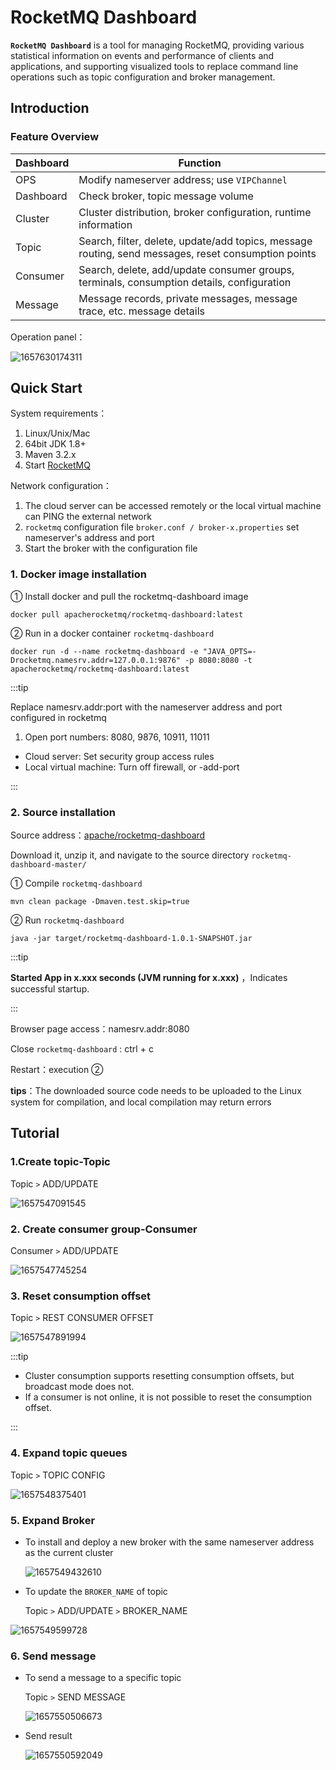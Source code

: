 # RocketMQ Dashboard

**`RocketMQ Dashboard`** is a tool for managing RocketMQ, providing various statistical information on events and performance of clients and applications, and supporting visualized tools to replace command line operations such as topic configuration and broker management.

## Introduction

### Feature Overview

| Dashboard | Function                                                     |
| --------- | ------------------------------------------------------------ |
| OPS       | Modify nameserver address; use `VIPChannel`                  |
| Dashboard | Check broker, topic message volume                           |
| Cluster   | Cluster distribution, broker configuration, runtime information |
| Topic     | Search, filter, delete, update/add topics, message routing, send messages, reset consumption points |
| Consumer  | Search, delete, add/update consumer groups, terminals, consumption details, configuration |
| Message   | Message records, private messages, message trace, etc. message details |

Operation panel：

![1657630174311](../picture/17Dashboard/1_dashboard.png)

## Quick Start

System requirements：

1. Linux/Unix/Mac
2. 64bit JDK 1.8+
3. Maven 3.2.x
4. Start [RocketMQ](https://rocketmq.apache.org/docs/quick-start/) 

Network configuration：

1. The cloud server can be accessed remotely or the local virtual machine can PING the external network
2. ```rocketmq``` configuration file ```broker.conf / broker-x.properties``` set nameserver's address and port
3. Start the broker with the configuration file

### 1. Docker image installation

① Install docker and pull the rocketmq-dashboard image

```shell
docker pull apacherocketmq/rocketmq-dashboard:latest
```

② Run in a docker container ```rocketmq-dashboard```

```shell
docker run -d --name rocketmq-dashboard -e "JAVA_OPTS=-Drocketmq.namesrv.addr=127.0.0.1:9876" -p 8080:8080 -t apacherocketmq/rocketmq-dashboard:latest
```

:::tip

Replace namesrv.addr:port with the nameserver address and port configured in rocketmq

1. Open port numbers: 8080, 9876, 10911, 11011

- Cloud server: Set security group access rules
- Local virtual machine: Turn off firewall, or -add-port

:::

### 2. Source installation

Source address：[apache/rocketmq-dashboard](https://github.com/apache/rocketmq-dashboard) 

Download it, unzip it, and navigate to the source directory ```rocketmq-dashboard-master/```

① Compile ```rocketmq-dashboard``` 

```shell
mvn clean package -Dmaven.test.skip=true
```

② Run ```rocketmq-dashboard```

```shell
java -jar target/rocketmq-dashboard-1.0.1-SNAPSHOT.jar
```

:::tip

**Started App in x.xxx seconds (JVM running for x.xxx)** ，Indicates successful startup.

:::

Browser page access：namesrv.addr:8080

Close ```rocketmq-dashboard``` : ctrl + c

Restart：execution ②

**tips**：The downloaded source code needs to be uploaded to the Linux system for compilation, and local compilation may return errors

## Tutorial

### 1.Create topic-Topic 

Topic ```>``` ADD/UPDATE

![1657547091545](../picture/17Dashboard/2_createTopic.png)

### 2. Create consumer group-Consumer

Consumer ```>``` ADD/UPDATE

![1657547745254](../picture/17Dashboard/3_createConsumer.png)

### 3. Reset consumption offset

Topic ```>``` REST CONSUMER OFFSET

![1657547891994](../picture/17Dashboard/4_resetOffset.png)

:::tip

- Cluster consumption supports resetting consumption offsets, but broadcast mode does not.
- If a consumer is not online, it is not possible to reset the consumption offset.

:::

### 4. Expand topic queues

Topic ```>``` TOPIC CONFIG

![1657548375401](../picture/17Dashboard/5_enlargeTopic.png)

### 5. Expand Broker

- To install and deploy a new broker with the same nameserver address as the current cluster

  ![1657549432610](../picture/17Dashboard/6_cluster.png)

- To update the `BROKER_NAME` of topic

  Topic ```>``` ADD/UPDATE ```>``` BROKER_NAME

![1657549599728](../picture/17Dashboard/7_enlargeBroker.png)

### 6. Send message

- To send a message to a specific topic

  Topic ```>``` SEND MESSAGE

  ![1657550506673](../picture/17Dashboard/8_sendMessage.png)

- Send result

  ![1657550592049](../picture/17Dashboard/9_sendResult.png)

